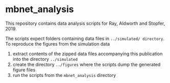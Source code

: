 # mbnet_analysis
This repository contains data analysis scripts for Ray, Aldworth and Stopfer, 2019.


The scripts expect folders containing data files in `../simulated/ directory`. 
To reproduce the figures from the simulation data
 1. extract contents of the zipped data files accompanying this publication into the directory `../simulated `
 2. create the directory `../figures` where the scripts dump the generated figure files
 3. run the scripts from the `mbnet_analysis` directory

